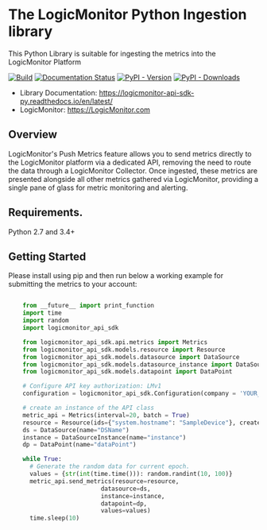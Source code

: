 # The LogicMonitor Python Ingestion library
This Python Library is suitable for ingesting the metrics into the LogicMonitor Platform

[![Build](https://circleci.com/gh/mukundneharkar/lmsdk.svg?style=svg)](https://circleci.com/gh/mukundneharkar/lmsdk.svg?style=svg)
[![Documentation Status](https://readthedocs.org/projects/logicmonitor-api-sdk-py/badge/?version=latest)](https://logicmonitor-api-sdk-py.readthedocs.io/en/latest/?badge=latest)
[![PyPI - Version](https://img.shields.io/pypi/v/logicmonitor-api-sdk-py.svg)](https://pypi.org/project/logicmonitor-api-sdk-py)
[![PyPI - Downloads](https://pepy.tech/badge/logicmonitor-api-sdk-py)](https://pepy.tech/project/logicmonitor-api-sdk-py)


- Library Documentation: https://logicmonitor-api-sdk-py.readthedocs.io/en/latest/
- LogicMonitor: https://LogicMonitor.com

Overview
--------

LogicMonitor's Push Metrics feature allows you to send metrics directly
to the LogicMonitor platform via a dedicated API, removing the need to
route the data through a LogicMonitor Collector. Once ingested, these
metrics are presented alongside all other metrics gathered via
LogicMonitor, providing a single pane of glass for metric monitoring and
alerting.

Requirements.
------------

Python 2.7 and 3.4+

Getting Started
---------------

Please install using pip and then run below a working example for submitting the metrics to your account:

```python

    from __future__ import print_function
    import time
    import random
    import logicmonitor_api_sdk

    from logicmonitor_api_sdk.api.metrics import Metrics
    from logicmonitor_api_sdk.models.resource import Resource
    from logicmonitor_api_sdk.models.datasource import DataSource
    from logicmonitor_api_sdk.models.datasource_instance import DataSourceInstance
    from logicmonitor_api_sdk.models.datapoint import DataPoint

    # Configure API key authorization: LMv1
    configuration = logicmonitor_api_sdk.Configuration(company = 'YOUR_COMPANY', authentication={ 'id': 'YOUR_ACCESS_ID', 'key' : 'YOUR_ACCESS_KEY'})

    # create an instance of the API class
    metric_api = Metrics(interval=20, batch = True)
    resource = Resource(ids={"system.hostname": "SampleDevice"}, create=True, name="SampleDevice", properties={'using.sdk': 'true'})
    ds = DataSource(name="DSName")
    instance = DataSourceInstance(name="instance")
    dp = DataPoint(name="dataPoint")

    while True:
      # Generate the random data for current epoch.
      values = {str(int(time.time())): random.randint(10, 100)}
      metric_api.send_metrics(resource=resource,
                          datasource=ds,
                          instance=instance,
                          datapoint=dp,
                          values=values)
      time.sleep(10)
```


